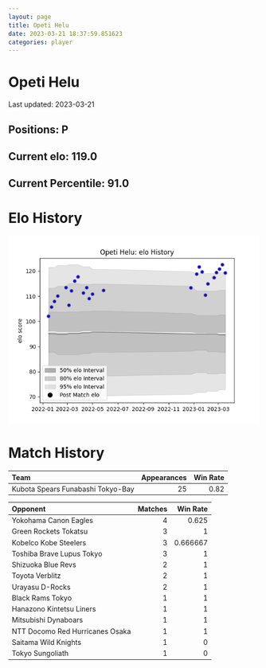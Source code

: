 ```yaml
---  
layout: page  
title: Opeti Helu  
date: 2023-03-21 18:37:59.851623  
categories: player  
---
```

# Opeti Helu


Last updated: 2023-03-21
## Positions: P

## Current elo: 119.0

## Current Percentile: 91.0

# Elo History


![elo history](history_OpetiHelu.png)
# Match History


| Team                              |   Appearances |   Win Rate |
|:----------------------------------|--------------:|-----------:|
| Kubota Spears Funabashi Tokyo-Bay |            25 |       0.82 |

| Opponent                        |   Matches |   Win Rate |
|:--------------------------------|----------:|-----------:|
| Yokohama Canon Eagles           |         4 |   0.625    |
| Green Rockets Tokatsu           |         3 |   1        |
| Kobelco Kobe Steelers           |         3 |   0.666667 |
| Toshiba Brave Lupus Tokyo       |         3 |   1        |
| Shizuoka Blue Revs              |         2 |   1        |
| Toyota Verblitz                 |         2 |   1        |
| Urayasu D-Rocks                 |         2 |   1        |
| Black Rams Tokyo                |         1 |   1        |
| Hanazono Kintetsu Liners        |         1 |   1        |
| Mitsubishi Dynaboars            |         1 |   1        |
| NTT Docomo Red Hurricanes Osaka |         1 |   1        |
| Saitama Wild Knights            |         1 |   0        |
| Tokyo Sungoliath                |         1 |   0        |